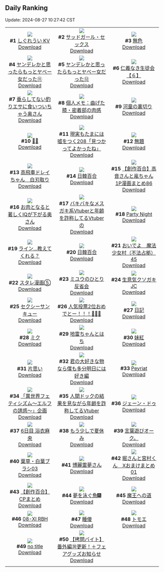 ## Daily Ranking
Update: 2024-08-27 10:27:42 CST

|      |      |      |
| :----: | :----: | :----: |
| ![](https://i.pixiv.re/c/240x480/img-master/img/2024/08/24/00/00/16/121769821_p0_master1200.jpg)<br>**#1** [しぐれうい KV](https://www.pixiv.net/artworks/121769821)<br>[Download](https://i.pixiv.re/img-original/img/2024/08/24/00/00/16/121769821_p0.png) | ![](https://i.pixiv.re/c/240x480/img-master/img/2024/08/24/00/00/36/121769919_p0_master1200.jpg)<br>**#2** [サッドガール・セックス](https://www.pixiv.net/artworks/121769919)<br>[Download](https://i.pixiv.re/img-original/img/2024/08/24/00/00/36/121769919_p0.png) | ![](https://i.pixiv.re/c/240x480/img-master/img/2024/08/25/00/00/08/121801884_p0_master1200.jpg)<br>**#3** [無色](https://www.pixiv.net/artworks/121801884)<br>[Download](https://i.pixiv.re/img-original/img/2024/08/25/00/00/08/121801884_p0.jpg) |
| ![](https://i.pixiv.re/c/240x480/img-master/img/2024/08/24/00/01/11/121770008_p0_master1200.jpg)<br>**#4** [ヤンデレかと思ったらもっとヤベー女だった⑪](https://www.pixiv.net/artworks/121770008)<br>[Download](https://i.pixiv.re/img-original/img/2024/08/24/00/01/11/121770008_p0.png) | ![](https://i.pixiv.re/c/240x480/img-master/img/2024/08/25/00/01/46/121802152_p0_master1200.jpg)<br>**#5** [ヤンデレかと思ったらもっとヤベー女だった⑫](https://www.pixiv.net/artworks/121802152)<br>[Download](https://i.pixiv.re/img-original/img/2024/08/25/00/01/46/121802152_p0.png) | ![](https://i.pixiv.re/c/240x480/img-master/img/2024/08/24/10/59/15/121781260_p0_master1200.jpg)<br>**#6** [仁義なき生徒会【６】](https://www.pixiv.net/artworks/121781260)<br>[Download](https://i.pixiv.re/img-original/img/2024/08/24/10/59/15/121781260_p0.png) |
| ![](https://i.pixiv.re/c/240x480/img-master/img/2024/08/24/00/04/38/121770268_p0_master1200.jpg)<br>**#7** [垂らしてない釣りエサに食いついちゃう奥さん](https://www.pixiv.net/artworks/121770268)<br>[Download](https://i.pixiv.re/img-original/img/2024/08/24/00/04/38/121770268_p0.jpg) | ![](https://i.pixiv.re/c/240x480/img-master/img/2024/08/24/05/30/03/121776666_p0_master1200.jpg)<br>**#8** [個人メモ：曲げた膝・密着部の肉感](https://www.pixiv.net/artworks/121776666)<br>[Download](https://i.pixiv.re/img-original/img/2024/08/24/05/30/03/121776666_p0.jpg) | ![](https://i.pixiv.re/c/240x480/img-master/img/2024/08/25/14/55/55/121818488_p0_master1200.jpg)<br>**#9** [河童の裏切り](https://www.pixiv.net/artworks/121818488)<br>[Download](https://i.pixiv.re/img-original/img/2024/08/25/14/55/55/121818488_p0.jpg) |
| ![](https://i.pixiv.re/c/240x480/img-master/img/2024/08/25/00/00/14/121801913_p0_master1200.jpg)<br>**#10** [🐻🍧](https://www.pixiv.net/artworks/121801913)<br>[Download](https://i.pixiv.re/img-original/img/2024/08/25/00/00/14/121801913_p0.jpg) | ![](https://i.pixiv.re/c/240x480/img-master/img/2024/08/25/18/00/09/121823134_p0_master1200.jpg)<br>**#11** [現実もたまには嘘をつく208「見つかってよかったね」](https://www.pixiv.net/artworks/121823134)<br>[Download](https://i.pixiv.re/img-original/img/2024/08/25/18/00/09/121823134_p0.jpg) | ![](https://i.pixiv.re/c/240x480/img-master/img/2024/08/24/22/32/12/121798883_p0_master1200.jpg)<br>**#12** [無題](https://www.pixiv.net/artworks/121798883)<br>[Download](https://i.pixiv.re/img-original/img/2024/08/24/22/32/12/121798883_p0.png) |
| ![](https://i.pixiv.re/c/240x480/img-master/img/2024/08/24/14/30/05/121785555_p0_master1200.jpg)<br>**#13** [高飛車ドレイちゃん　白刃取り](https://www.pixiv.net/artworks/121785555)<br>[Download](https://i.pixiv.re/img-original/img/2024/08/24/14/30/05/121785555_p0.png) | ![](https://i.pixiv.re/c/240x480/img-master/img/2024/08/25/21/54/39/121831210_p0_master1200.jpg)<br>**#14** [日韓百合](https://www.pixiv.net/artworks/121831210)<br>[Download](https://i.pixiv.re/img-original/img/2024/08/25/21/54/39/121831210_p0.jpg) | ![](https://i.pixiv.re/c/240x480/img-master/img/2024/08/24/00/02/22/121770126_p0_master1200.jpg)<br>**#15** [【創作百合】高音さんと嵐ちゃん1P漫画まとめ86](https://www.pixiv.net/artworks/121770126)<br>[Download](https://i.pixiv.re/img-original/img/2024/08/24/00/02/22/121770126_p0.jpg) |
| ![](https://i.pixiv.re/c/240x480/img-master/img/2024/08/25/00/06/55/121802514_p0_master1200.jpg)<br>**#16** [お肉となると著しくIQが下がる奥さん](https://www.pixiv.net/artworks/121802514)<br>[Download](https://i.pixiv.re/img-original/img/2024/08/25/00/06/55/121802514_p0.jpg) | ![](https://i.pixiv.re/c/240x480/img-master/img/2024/08/24/21/11/13/121796180_p0_master1200.jpg)<br>**#17** [バキバキなメスガキ系Vtuberと年齢を詐称してるVtuberの](https://www.pixiv.net/artworks/121796180)<br>[Download](https://i.pixiv.re/img-original/img/2024/08/24/21/11/13/121796180_p0.png) | ![](https://i.pixiv.re/c/240x480/img-master/img/2024/08/25/01/09/07/121804481_p0_master1200.jpg)<br>**#18** [Party Night](https://www.pixiv.net/artworks/121804481)<br>[Download](https://i.pixiv.re/img-original/img/2024/08/25/01/09/07/121804481_p0.png) |
| ![](https://i.pixiv.re/c/240x480/img-master/img/2024/08/24/00/00/27/121769875_p0_master1200.jpg)<br>**#19** [ライン...教えてくれる？](https://www.pixiv.net/artworks/121769875)<br>[Download](https://i.pixiv.re/img-original/img/2024/08/24/00/00/27/121769875_p0.jpg) | ![](https://i.pixiv.re/c/240x480/img-master/img/2024/08/25/16/24/59/121820613_p0_master1200.jpg)<br>**#20** [日韓百合](https://www.pixiv.net/artworks/121820613)<br>[Download](https://i.pixiv.re/img-original/img/2024/08/25/16/24/59/121820613_p0.jpg) | ![](https://i.pixiv.re/c/240x480/img-master/img/2024/08/24/10/00/16/121780254_p0_master1200.jpg)<br>**#21** [おいでよ　魔法少女村（不法占拠）45](https://www.pixiv.net/artworks/121780254)<br>[Download](https://i.pixiv.re/img-original/img/2024/08/24/10/00/16/121780254_p0.png) |
| ![](https://i.pixiv.re/c/240x480/img-master/img/2024/08/25/16/20/53/121820503_p0_master1200.jpg)<br>**#22** [スタレ漫画⑤](https://www.pixiv.net/artworks/121820503)<br>[Download](https://i.pixiv.re/img-original/img/2024/08/25/16/20/53/121820503_p0.jpg) | ![](https://i.pixiv.re/c/240x480/img-master/img/2024/08/24/00/01/22/121770027_p0_master1200.jpg)<br>**#23** [ミユウのひとり反省会](https://www.pixiv.net/artworks/121770027)<br>[Download](https://i.pixiv.re/img-original/img/2024/08/24/00/01/22/121770027_p0.png) | ![](https://i.pixiv.re/c/240x480/img-master/img/2024/08/25/00/16/20/121802859_p0_master1200.jpg)<br>**#24** [生意気クソガキJC](https://www.pixiv.net/artworks/121802859)<br>[Download](https://i.pixiv.re/img-original/img/2024/08/25/00/16/20/121802859_p0.jpg) |
| ![](https://i.pixiv.re/c/240x480/img-master/img/2024/08/25/14/10/19/121817530_p0_master1200.jpg)<br>**#25** [セクシーサンキュー](https://www.pixiv.net/artworks/121817530)<br>[Download](https://i.pixiv.re/img-original/img/2024/08/25/14/10/19/121817530_p0.jpg) | ![](https://i.pixiv.re/c/240x480/img-master/img/2024/08/24/21/45/26/121797313_p0_master1200.jpg)<br>**#26** [人気投票2位おめでとー！！！🎉🎉🎉](https://www.pixiv.net/artworks/121797313)<br>[Download](https://i.pixiv.re/img-original/img/2024/08/24/21/45/26/121797313_p0.jpg) | ![](https://i.pixiv.re/c/240x480/img-master/img/2024/08/25/18/50/57/121824693_p0_master1200.jpg)<br>**#27** [日記](https://www.pixiv.net/artworks/121824693)<br>[Download](https://i.pixiv.re/img-original/img/2024/08/25/18/50/57/121824693_p0.png) |
| ![](https://i.pixiv.re/c/240x480/img-master/img/2024/08/25/18/58/55/121824928_p0_master1200.jpg)<br>**#28** [ミク](https://www.pixiv.net/artworks/121824928)<br>[Download](https://i.pixiv.re/img-original/img/2024/08/25/18/58/55/121824928_p0.png) | ![](https://i.pixiv.re/c/240x480/img-master/img/2024/08/24/12/05/35/121782629_p0_master1200.jpg)<br>**#29** [地雷ちゃんとはち](https://www.pixiv.net/artworks/121782629)<br>[Download](https://i.pixiv.re/img-original/img/2024/08/24/12/05/35/121782629_p0.png) | ![](https://i.pixiv.re/c/240x480/img-master/img/2024/08/24/00/01/56/121770091_p0_master1200.jpg)<br>**#30** [妹紅](https://www.pixiv.net/artworks/121770091)<br>[Download](https://i.pixiv.re/img-original/img/2024/08/24/00/01/56/121770091_p0.jpg) |
| ![](https://i.pixiv.re/c/240x480/img-master/img/2024/08/24/00/00/27/121769880_p0_master1200.jpg)<br>**#31** [片思い](https://www.pixiv.net/artworks/121769880)<br>[Download](https://i.pixiv.re/img-original/img/2024/08/24/00/00/27/121769880_p0.jpg) | ![](https://i.pixiv.re/c/240x480/img-master/img/2024/08/25/02/54/55/121806668_p0_master1200.jpg)<br>**#32** [君の大好きな物なら僕も多分明日には好き編](https://www.pixiv.net/artworks/121806668)<br>[Download](https://i.pixiv.re/img-original/img/2024/08/25/02/54/55/121806668_p0.png) | ![](https://i.pixiv.re/c/240x480/img-master/img/2024/08/25/01/38/44/121805177_p0_master1200.jpg)<br>**#33** [Peyriat](https://www.pixiv.net/artworks/121805177)<br>[Download](https://i.pixiv.re/img-original/img/2024/08/25/01/38/44/121805177_p0.jpg) |
| ![](https://i.pixiv.re/c/240x480/img-master/img/2024/08/24/10/35/23/121780875_p0_master1200.jpg)<br>**#34** [「異世界フェティシズム～エルフの誘惑～」企画](https://www.pixiv.net/artworks/121780875)<br>[Download](https://i.pixiv.re/img-original/img/2024/08/24/10/35/23/121780875_p0.jpg) | ![](https://i.pixiv.re/c/240x480/img-master/img/2024/08/25/21/07/46/121829378_p0_master1200.jpg)<br>**#35** [人間ドックの結果を見ながら年齢を詐称してるVtuber](https://www.pixiv.net/artworks/121829378)<br>[Download](https://i.pixiv.re/img-original/img/2024/08/25/21/07/46/121829378_p0.png) | ![](https://i.pixiv.re/c/240x480/img-master/img/2024/08/25/00/01/35/121802128_p0_master1200.jpg)<br>**#36** [ジェーン・ドゥ](https://www.pixiv.net/artworks/121802128)<br>[Download](https://i.pixiv.re/img-original/img/2024/08/25/00/01/35/121802128_p0.png) |
| ![](https://i.pixiv.re/c/240x480/img-master/img/2024/08/24/00/00/21/121769844_p0_master1200.jpg)<br>**#37** [6日目 浴衣麻央](https://www.pixiv.net/artworks/121769844)<br>[Download](https://i.pixiv.re/img-original/img/2024/08/24/00/00/21/121769844_p0.png) | ![](https://i.pixiv.re/c/240x480/img-master/img/2024/08/25/00/10/07/121802627_p0_master1200.jpg)<br>**#38** [もう少しで夏休み](https://www.pixiv.net/artworks/121802627)<br>[Download](https://i.pixiv.re/img-original/img/2024/08/25/00/10/07/121802627_p0.jpg) | ![](https://i.pixiv.re/c/240x480/img-master/img/2024/08/25/14/14/19/121817619_p0_master1200.jpg)<br>**#39** [言葉遊びオーク。](https://www.pixiv.net/artworks/121817619)<br>[Download](https://i.pixiv.re/img-original/img/2024/08/25/14/14/19/121817619_p0.jpg) |
| ![](https://i.pixiv.re/c/240x480/img-master/img/2024/08/25/06/17/16/121809016_p0_master1200.jpg)<br>**#40** [葉草・白葉ブラシ03](https://www.pixiv.net/artworks/121809016)<br>[Download](https://i.pixiv.re/img-original/img/2024/08/25/06/17/16/121809016_p0.jpg) | ![](https://i.pixiv.re/c/240x480/img-master/img/2024/08/25/00/05/04/121802401_p0_master1200.jpg)<br>**#41** [博麗霊夢さん](https://www.pixiv.net/artworks/121802401)<br>[Download](https://i.pixiv.re/img-original/img/2024/08/25/00/05/04/121802401_p0.png) | ![](https://i.pixiv.re/c/240x480/img-master/img/2024/08/25/15/21/02/121819069_p0_master1200.jpg)<br>**#42** [堀さんと宮村くん　Xおまけまとめ01](https://www.pixiv.net/artworks/121819069)<br>[Download](https://i.pixiv.re/img-original/img/2024/08/25/15/21/02/121819069_p0.png) |
| ![](https://i.pixiv.re/c/240x480/img-master/img/2024/08/24/14/08/08/121785116_p0_master1200.jpg)<br>**#43** [【創作百合】CPまとめ](https://www.pixiv.net/artworks/121785116)<br>[Download](https://i.pixiv.re/img-original/img/2024/08/24/14/08/08/121785116_p0.png) | ![](https://i.pixiv.re/c/240x480/img-master/img/2024/08/24/01/05/53/121772346_p0_master1200.jpg)<br>**#44** [夢を泳ぐ魚🎆](https://www.pixiv.net/artworks/121772346)<br>[Download](https://i.pixiv.re/img-original/img/2024/08/24/01/05/53/121772346_p0.jpg) | ![](https://i.pixiv.re/c/240x480/img-master/img/2024/08/25/14/21/02/121817767_p0_master1200.jpg)<br>**#45** [魔王への道](https://www.pixiv.net/artworks/121817767)<br>[Download](https://i.pixiv.re/img-original/img/2024/08/25/14/21/02/121817767_p0.png) |
| ![](https://i.pixiv.re/c/240x480/img-master/img/2024/08/26/13/31/15/121804166_p0_master1200.jpg)<br>**#46** [08-Ⅺ  RBH](https://www.pixiv.net/artworks/121804166)<br>[Download](https://i.pixiv.re/img-original/img/2024/08/26/13/31/15/121804166_p0.png) | ![](https://i.pixiv.re/c/240x480/img-master/img/2024/08/24/19/44/16/121793343_p0_master1200.jpg)<br>**#47** [睡傻](https://www.pixiv.net/artworks/121793343)<br>[Download](https://i.pixiv.re/img-original/img/2024/08/24/19/44/16/121793343_p0.jpg) | ![](https://i.pixiv.re/c/240x480/img-master/img/2024/08/24/00/00/08/121769787_p0_master1200.jpg)<br>**#48** [トモエ](https://www.pixiv.net/artworks/121769787)<br>[Download](https://i.pixiv.re/img-original/img/2024/08/24/00/00/08/121769787_p0.jpg) |
| ![](https://i.pixiv.re/c/240x480/img-master/img/2024/08/24/01/11/57/121772512_p0_master1200.jpg)<br>**#49** [no title](https://www.pixiv.net/artworks/121772512)<br>[Download](https://i.pixiv.re/img-original/img/2024/08/24/01/11/57/121772512_p0.jpg) | ![](https://i.pixiv.re/c/240x480/img-master/img/2024/08/25/12/00/25/121814631_p0_master1200.jpg)<br>**#50** [【拷問バイト】番外編㉚更新！＋フェアグッズお知らせ](https://www.pixiv.net/artworks/121814631)<br>[Download](https://i.pixiv.re/img-original/img/2024/08/25/12/00/25/121814631_p0.jpg) |
|      |
